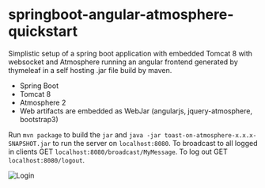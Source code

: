 springboot-angular-atmosphere-quickstart
========================================

Simplistic setup of a spring boot application with embedded Tomcat 8 with websocket and Atmosphere running an angular frontend generated by thymeleaf in a self hosting .jar file build by maven.

* Spring Boot
* Tomcat 8
* Atmosphere 2
* Web artifacts are embedded as WebJar (angularjs, jquery-atmosphere, bootstrap3)

Run `mvn package` to build the `jar` and `java -jar toast-on-atmosphere-x.x.x-SNAPSHOT.jar` to run the server on `localhost:8080`. To broadcast to all logged in clients GET `localhost:8080/broadcast/MyMessage`. To log out GET `localhost:8080/logout`.

![Login](http://andreaskluth.net/assets/2014-07-13%2017.31.15.png)

